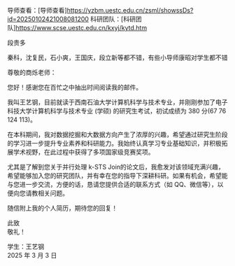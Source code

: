 
导师查看：[导师查看]https://yzbm.uestc.edu.cn/zsml/showssDs?id=20250102421008081200
科研团队：[科研团队]https://www.scse.uestc.edu.cn/kxyj/kytd.htm

段贵多

秦科，沈复民，石小爽，王国庆，段立新等都不错，有些小导师康昭对学生都不错

尊敬的商烁老师：  
  
您好！感谢您在百忙之中抽出时间阅读我的邮件。  
  
我叫王艺钢，目前就读于西南石油大学计算机科学与技术专业，并刚刚参加了电子科技大学计算机科学与技术专业 (学硕) 的研究生考试，初试成绩为 380 分(67 76 124 113)。  
  
在本科期间，我对数据挖掘和大数据方向产生了浓厚的兴趣，希望通过研究生阶段的学习进一步提升专业素养和科研能力。我始终认真学习专业基础知识，并积极拓展学术视野，在此过程中获得了多项国家级竞赛奖项。  
  
尤其是了解到您关于并行处理 k-STS Join的论文后，我愈发对该领域充满兴趣，希望能够加入您的研究团队，并有幸在您的指导下深耕科研。如果有机会，希望能与您进一步交流，方便的话，恳请您提供合适的联系方式（如 QQ、微信等），以便向您请教相关问题。  
  
随信附上我的个人简历，期待您的回复！    
  
此致    
敬礼！  
  
学生：王艺钢  
2025 年 3 月 3 日

